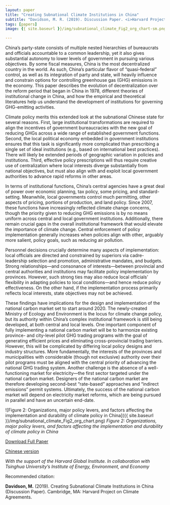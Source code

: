 ```yaml
---
layout: paper
title: "Creating Subnational Climate Institutions in China"
subtitle: "Davidson, M. R. (2019). Discussion Paper. <i>Harvard Project on Climate Agreements</i>."
tags: [papers]
image: {{ site.baseurl }}/img/subnational_climate_Fig2_org_chart-sm.png

---
```


China’s party-state consists of multiple nested hierarchies of bureaucrats and officials accountable to a common leadership, yet it also gives substantial autonomy to lower levels of government in pursuing various objectives. By some fiscal measures, China is the most decentralized country in the world. As such, China’s particular flavor of “quasi-federal” control, as well as its integration of party and state, will heavily influence and constrain options for controlling greenhouse gas (GHG) emissions in the economy. This paper describes the evolution of decentralization over the reform period that began in China in 1978, different theories of institutional change in China, and how the empirical and theoretical literatures help us understand the development of institutions for governing GHG-emitting activities.

Climate policy merits this extended look at the subnational Chinese state for several reasons. First, large institutional transformations are required to align the incentives of government bureaucracies with the new goal of reducing GHGs across a wide range of established government functions. Second, the local political economy embedded in government institutions ensures that this task is significantly more complicated than prescribing a single set of ideal institutions (e.g., based on international best practices). There will likely be extended periods of geographic variation in policies and institutions. Third, effective policy prescriptions will thus require creative use of centralization where local interests diverge substantially from national objectives, but must also align with and exploit local government authorities to advance rapid reforms in other areas.

In terms of institutional functions, China’s central agencies have a great deal of power over economic planning, tax policy, some pricing, and standard-setting. Meanwhile, local governments control much permitting, other aspects of pricing, portions of production, and land policy. Since 2007, these functions have increasingly reflected climate change concerns, though the priority given to reducing GHG emissions is by no means uniform across central and local government institutions. Additionally, there remain crucial gaps in the overall institutional framework that would elevate the importance of climate change. Central enforcement of policy implementation generally increases when policies align with other, arguably more salient, policy goals, such as reducing air pollution.

Personnel decisions crucially determine many aspects of implementation: local officials are directed and constrained by superiors via cadre-leadership selection and promotion, administrative mandates, and budgets. Strong relationships—and consonance of interests—between provincial and central authorities and institutions may facilitate policy implementation by provinces. However, such strong ties may also reduce local officials’ flexibility in adapting policies to local conditions—and hence reduce policy effectiveness. On the other hand, if the implementation process primarily reflects local interests, state objectives may not be achieved.

These findings have implications for the design and implementation of the national carbon market set to start around 2020. The newly-created Ministry of Ecology and Environment is the locus for climate change policy, but its authority within China’s complex institutional framework is still being developed, at both central and local levels. One important component of fully implementing a national carbon market will be to harmonize existing province- and city-level pilot GHG trading programs with the goal of generating efficient prices and eliminating cross-provincial trading barriers. However, this will be complicated by differing local policy designs and industry structures. More fundamentally, the interests of the provinces and municipalities with considerable (though not exclusive) authority over their pilot programs must be aligned with the central priority of advancing the national GHG trading system. Another challenge is the absence of a well-functioning market for electricity—the first sector targeted under the national carbon market. Designers of the national carbon market are therefore developing second-best “rate-based” approaches and “indirect emissions” permit systems. Ultimately, the success of the national carbon market will depend on electricity market reforms, which are being pursued in parallel and have an uncertain end-date.

![Figure 2: Organizations, major policy levers, and factors affecting the implementation and durability of climate policy in China]({{ site.baseurl }}/img/subnational_climate_Fig2_org_chart.png) _Figure 2: Organizations, major policy levers, and factors affecting the implementation and durability of climate policy in China_

[Download Full Paper](https://www.belfercenter.org/publication/creating-subnational-climate-institutions-china)

[Chinese version](https://www.belfercenter.org/sites/default/files/files/publication/davidson-paper-chinese-dsngd-200303-final_0.pdf)

_With the support of the Harvard Global Institute. In collaboration with Tsinghua University’s Institute of Energy, Environment, and Economy_

Recommended citation:

**Davidson, M.** (2019). Creating Subnational Climate Institutions in China (Discussion Paper). Cambridge, MA: Harvard Project on Climate Agreements.


